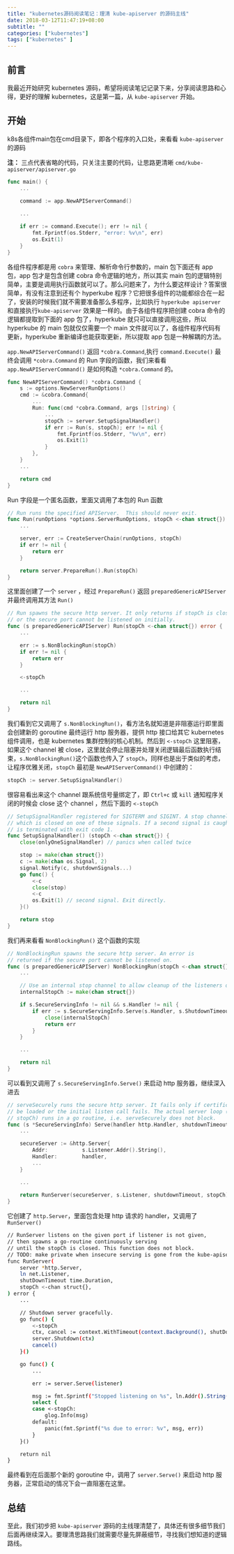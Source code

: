 ```yaml
---
title: "kubernetes源码阅读笔记：理清 kube-apiserver 的源码主线"
date: 2018-03-12T11:47:19+08:00
subtitle: ""
categories: ["kubernetes"]
tags: ["kubernetes" ]
---
```


## 前言
我最近开始研究 kubernetes 源码，希望将阅读笔记记录下来，分享阅读思路和心得，更好的理解 kubernetes，这是第一篇，从 `kube-apiserver` 开始。

## 开始
k8s各组件main包在cmd目录下，即各个程序的入口处，来看看 `kube-apiserver` 的源码

**注：** 三点代表省略的代码，只关注主要的代码，让思路更清晰
`cmd/kube-apiserver/apiserver.go`
``` go
func main() {
	...

	command := app.NewAPIServerCommand()
	
	...

	if err := command.Execute(); err != nil {
		fmt.Fprintf(os.Stderr, "error: %v\n", err)
		os.Exit(1)
	}
}

```
各组件程序都是用 `cobra` 来管理、解析命令行参数的，main 包下面还有 app 包，app 包才是包含创建 cobra 命令逻辑的地方，所以其实 main 包的逻辑特别简单，主要是调用执行函数就可以了。那么问题来了，为什么要这样设计？答案很简单，有没有注意到还有个 hyperkube 程序？它把很多组件的功能都综合在一起了，安装的时候我们就不需要准备那么多程序，比如执行 `hyperkube apiserver` 和直接执行`kube-apiserver` 效果是一样的。由于各组件程序把创建 cobra 命令的逻辑都提取到下面的 app 包了，hyperkube 就只可以直接调用这些，所以 hyperkube 的 main 包就仅仅需要一个 main 文件就可以了，各组件程序代码有更新，hyperkube 重新编译也能获取更新，所以提取 app 包是一种解耦的方法。  
  
`app.NewAPIServerCommand()` 返回 `*cobra.Command`,执行 `command.Execute()` 最终会调用 `*cobra.Command` 的 Run 字段的函数，我们来看看 `app.NewAPIServerCommand()` 是如何构造 `*cobra.Command` 的。
``` go
func NewAPIServerCommand() *cobra.Command {
	s := options.NewServerRunOptions()
	cmd := &cobra.Command{
		...
		Run: func(cmd *cobra.Command, args []string) {
			...
			stopCh := server.SetupSignalHandler()
			if err := Run(s, stopCh); err != nil {
				fmt.Fprintf(os.Stderr, "%v\n", err)
				os.Exit(1)
			}
		},
	}
	...

	return cmd
}
```
Run 字段是一个匿名函数，里面又调用了本包的 Run 函数
``` go
// Run runs the specified APIServer.  This should never exit.
func Run(runOptions *options.ServerRunOptions, stopCh <-chan struct{}) error {
	...

	server, err := CreateServerChain(runOptions, stopCh)
	if err != nil {
		return err
	}

	return server.PrepareRun().Run(stopCh)
}
```
这里面创建了一个 `server` ，经过 `PrepareRun()` 返回 `preparedGenericAPIServer` 并最终调用其方法 `Run()`
``` go
// Run spawns the secure http server. It only returns if stopCh is closed
// or the secure port cannot be listened on initially.
func (s preparedGenericAPIServer) Run(stopCh <-chan struct{}) error {
	...

	err := s.NonBlockingRun(stopCh)
	if err != nil {
		return err
	}

	<-stopCh

	...

	return nil
}
```
我们看到它又调用了 `s.NonBlockingRun()`，看方法名就知道是非阻塞运行即里面会创建新的 goroutine 最终运行 http 服务器，提供 http 接口给其它 kubernetes 组件调用，也是 kubernetes 集群控制的核心机制。然后到 `<-stopCh` 这里阻塞，如果这个 channel 被 close，这里就会停止阻塞并处理关闭逻辑最后函数执行结束，`s.NonBlockingRun()`这个函数也传入了 `stopCh`，同样也是出于类似的考虑，让程序优雅关闭，`stopCh` 最初是 `NewAPIServerCommand()` 中创建的：
``` go
stopCh := server.SetupSignalHandler()
```
很容易看出来这个 channel 跟系统信号量绑定了，即 `Ctrl+c` 或 `kill` 通知程序关闭的时候会 close 这个 channel ，然后下面的 `<-stopCh` 
``` go
// SetupSignalHandler registered for SIGTERM and SIGINT. A stop channel is returned
// which is closed on one of these signals. If a second signal is caught, the program
// is terminated with exit code 1.
func SetupSignalHandler() (stopCh <-chan struct{}) {
	close(onlyOneSignalHandler) // panics when called twice

	stop := make(chan struct{})
	c := make(chan os.Signal, 2)
	signal.Notify(c, shutdownSignals...)
	go func() {
		<-c
		close(stop)
		<-c
		os.Exit(1) // second signal. Exit directly.
	}()

	return stop
}
```
我们再来看看 `NonBlockingRun()` 这个函数的实现
``` go
// NonBlockingRun spawns the secure http server. An error is
// returned if the secure port cannot be listened on.
func (s preparedGenericAPIServer) NonBlockingRun(stopCh <-chan struct{}) error {
	...

	// Use an internal stop channel to allow cleanup of the listeners on error.
	internalStopCh := make(chan struct{})

	if s.SecureServingInfo != nil && s.Handler != nil {
		if err := s.SecureServingInfo.Serve(s.Handler, s.ShutdownTimeout, internalStopCh); err != nil {
			close(internalStopCh)
			return err
		}
	}

	...

	return nil
}
```
可以看到又调用了 `s.SecureServingInfo.Serve()` 来启动 http 服务器，继续深入进去
``` go
// serveSecurely runs the secure http server. It fails only if certificates cannot
// be loaded or the initial listen call fails. The actual server loop (stoppable by closing
// stopCh) runs in a go routine, i.e. serveSecurely does not block.
func (s *SecureServingInfo) Serve(handler http.Handler, shutdownTimeout time.Duration, stopCh <-chan struct{}) error {
	...

	secureServer := &http.Server{
		Addr:           s.Listener.Addr().String(),
		Handler:        handler,
		...
	}

	...
	
	return RunServer(secureServer, s.Listener, shutdownTimeout, stopCh)
}
```
它创建了 `http.Server`，里面包含处理 http 请求的 handler，又调用了 `RunServer()`
``` bash
// RunServer listens on the given port if listener is not given,
// then spawns a go-routine continuously serving
// until the stopCh is closed. This function does not block.
// TODO: make private when insecure serving is gone from the kube-apiserver
func RunServer(
	server *http.Server,
	ln net.Listener,
	shutDownTimeout time.Duration,
	stopCh <-chan struct{},
) error {
	...

	// Shutdown server gracefully.
	go func() {
		<-stopCh
		ctx, cancel := context.WithTimeout(context.Background(), shutDownTimeout)
		server.Shutdown(ctx)
		cancel()
	}()

	go func() {
		...

		err := server.Serve(listener)

		msg := fmt.Sprintf("Stopped listening on %s", ln.Addr().String())
		select {
		case <-stopCh:
			glog.Info(msg)
		default:
			panic(fmt.Sprintf("%s due to error: %v", msg, err))
		}
	}()

	return nil
}
```
最终看到在后面那个新的 goroutine 中，调用了 `server.Serve()` 来启动 http 服务器，正常启动的情况下会一直阻塞在这里。

## 总结
至此，我们初步把 `kube-apiserver` 源码的主线理清楚了，具体还有很多细节我们后面再继续深入。要理清思路我们就需要尽量先屏蔽细节，寻找我们想知道的逻辑路线。
